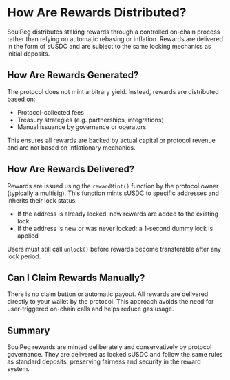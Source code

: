 


# How Are Rewards Distributed?

SoulPeg distributes staking rewards through a controlled on-chain process rather than relying on automatic rebasing or inflation. Rewards are delivered in the form of sUSDC and are subject to the same locking mechanics as initial deposits.

## How Are Rewards Generated?

The protocol does not mint arbitrary yield. Instead, rewards are distributed based on:

- Protocol-collected fees
- Treasury strategies (e.g. partnerships, integrations)
- Manual issuance by governance or operators

This ensures all rewards are backed by actual capital or protocol revenue and are not based on inflationary mechanics.

## How Are Rewards Delivered?

Rewards are issued using the `rewardMint()` function by the protocol owner (typically a multisig). This function mints sUSDC to specific addresses and inherits their lock status.

- If the address is already locked: new rewards are added to the existing lock
- If the address is new or was never locked: a 1-second dummy lock is applied

Users must still call `unlock()` before rewards become transferable after any lock period.

## Can I Claim Rewards Manually?

There is no claim button or automatic payout. All rewards are delivered directly to your wallet by the protocol. This approach avoids the need for user-triggered on-chain calls and helps reduce gas usage.

## Summary

SoulPeg rewards are minted deliberately and conservatively by protocol governance. They are delivered as locked sUSDC and follow the same rules as standard deposits, preserving fairness and security in the reward system.